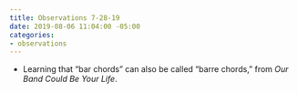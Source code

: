 ```yaml
---
title: Observations 7-28-19
date: 2019-08-06 11:04:00 -05:00
categories:
- observations
---
```


- Learning that “bar chords” can also be called “barre chords,” from *Our Band Could Be Your Life*.